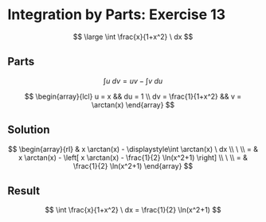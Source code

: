 # Integration by Parts: Exercise 13

$$
\large
\int \frac{x}{1+x^2} \ dx
$$

## Parts

$$
\int u \ dv = uv - \int v \ du
$$

$$
\begin{array}{lcl}
u = x && du = 1
\\
dv = \frac{1}{1+x^2} && v = \arctan(x)
\end{array}
$$

## Solution

$$
\begin{array}{rl}
& x \arctan(x) - \displaystyle\int \arctan(x) \ dx
\\
\ 
\\
= & x \arctan(x) - \left[
x \arctan(x) - \frac{1}{2} \ln(x^2+1)
\right]
\\
\ 
\\
= & \frac{1}{2} \ln(x^2+1)
\end{array}
$$

## Result

$$
\int \frac{x}{1+x^2} \ dx = \frac{1}{2} \ln(x^2+1)
$$
